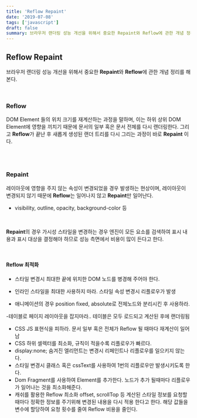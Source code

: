 ```yaml
---
title: 'Reflow Repaint'
date: '2019-07-08'
tags: ['javascript']
draft: false
summary: 브라우저 랜더링 성능 개선을 위해서 중요한 Repaint와 Reflow에 관한 개념 정리를 해본다.
---
```


## Reflow Repaint

브라우저 랜더링 성능 개선을 위해서 중요한 **Repaint**와 **Reflow**에 관한 개념 정리를 해본다. <br />

<br />

### Reflow

DOM Element 들의 위치 크기를 재계산하는 과정을 말하며, 이는 하위 상위 DOM Element에 영향을 끼치기 때문에 문서의 일부 혹은 문서 전체를 다시 랜더링한다. 그리고 **Reflow**가 끝난 후 새롭게 생성된 랜더 트리를 다시 그리는 과정이 바로 **Repaint** 이다. <br />

<br /><br />

### Repaint

레이아웃에 영향을 주지 않는 속성이 변경되었을 경우 발생하는 현상이며, 레이아웃이 변경되지 않기 때문에 **Reflow**는 일어나지 않고 **Repaint**만 일어난다.

- visibility, outline, opacity, background-color 등

<br />

**Repaint**의 경우 가시성 스타일을 변경하는 경우 엔진이 모든 요소를 검색하여 표시 내용과 표시 대상을 결정해야 하므로 성능 측면에서 비용이 많이 든다고 한다. <br />

<br />

#### Reflow 최적화

- 스타일 변경시 최대한 끝에 위치한 DOM 노드를 병경해 주어야 한다.

- 인라인 스타일을 최대한 사용하지 마라.
  스타일 속성 변경시 리플로우가 발생
  <br />

- 애니메이션의 경우 position fixed, absolute로 전체노드와 분리시킨 후 사용하라.

-테이블로 페이지 레이아웃을 잡지마라.. 테이블은 모두 로드되고 계산된 후에 랜더링됨

- CSS JS 표현식을 피하라. 문서 일부 혹은 전체가 Reflow 될 때마다 재계산이 일어남
- CSS 하위 셀렉터를 최소화, 규칙이 적을수록 리플로우가 빠르다.
- display:none; 숨겨진 엘리먼트는 변경시 리페인트나 리플로우를 일으키지 않는다.
- 스타일 변경시 클래스 혹은 cssText를 사용하여 1번의 리플로우만 발생시키도록 한다.
- Dom Fragment를 사용하여 Element를 추가한다. 노드가 추가 될때마다 리플로우가 일어나는 것을 최소화해준다.
- 캐쉬를 활용한 Reflow 최소화
  offset, scrollTop 등 계산된 스타일 정보를 요청할때마다 정확한 정보를 주기위해 변경된 내용을 다시 적용 한다고 한다.
  해당 값들을 변수에 할당하여 요청 횟수를 줄여 Reflow 비용을 줄인다.

<br /><br />

<br /><br /><br />
